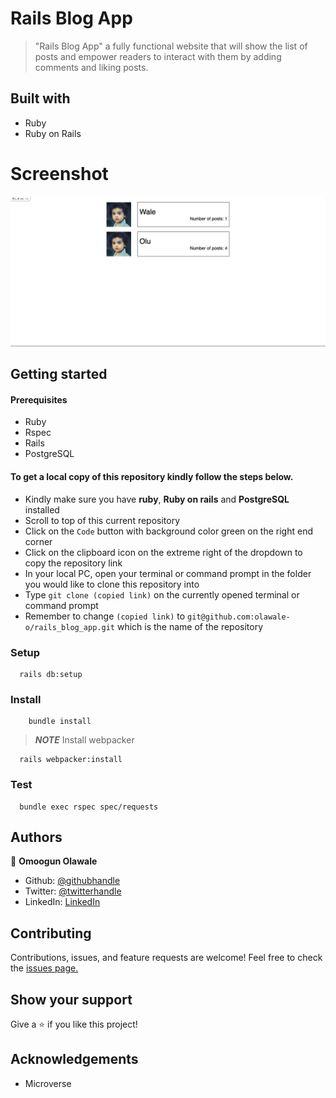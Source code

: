 # Rails Blog App

> "Rails Blog App" a fully functional website that will show the list of posts and empower readers to interact with them by adding comments and liking posts.

## Built with

- Ruby
- Ruby on Rails

# Screenshot
![screenshot](https://github.com/olawale-o/rails_blog_app/blob/views/app/assets/images/blog_screenshoot.png?raw=true")
## Getting started

#### Prerequisites

- Ruby
- Rspec
- Rails
- PostgreSQL

#### To get a local copy of this repository kindly follow the steps below.

- Kindly make sure you have **ruby**, **Ruby on rails** and **PostgreSQL** installed
- Scroll to top of this current repository
- Click on the `Code` button with background color green on the right end corner
- Click on the clipboard icon on the extreme right of the dropdown to copy the repository link
- In your local PC, open your terminal or command prompt in the folder you would like to clone this repository into
- Type `git clone (copied link)` on the currently opened terminal or command prompt
- Remember to change `(copied link)` to `git@github.com:olawale-o/rails_blog_app.git` which is the name of the repository

### Setup
```
  rails db:setup
```
### Install
```
    bundle install
```
> **_NOTE_** Install webpacker
```
  rails webpacker:install
```

### Test
```
  bundle exec rspec spec/requests
```
## Authors

👤 **Omoogun Olawale**

* Github: [@githubhandle](https://github.com/olawale-o)
* Twitter: [@twitterhandle](https://twitter.com/ibreaktherules)
* LinkedIn: [LinkedIn](https://www.linkedin.com/in/olawaleomoogun/)

## Contributing

Contributions, issues, and feature requests are welcome!
Feel free to check the [issues page.](https://github.com/olawale-o/rails_blog_app/issues)

## Show your support

Give a ⭐️ if you like this project!

## Acknowledgements

- Microverse